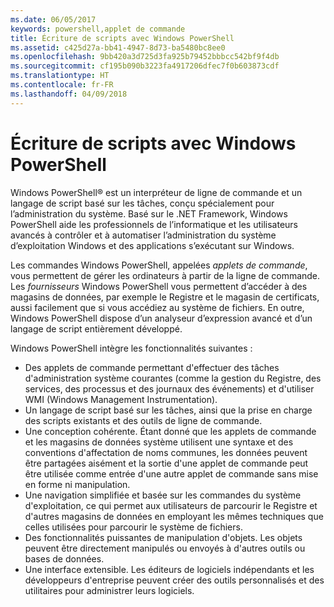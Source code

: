 ```yaml
---
ms.date: 06/05/2017
keywords: powershell,applet de commande
title: Écriture de scripts avec Windows PowerShell
ms.assetid: c425d27a-bb41-4947-8d73-ba5480bc8ee0
ms.openlocfilehash: 9bb420a3d725d3fa925b79452bbbcc542bf9f4db
ms.sourcegitcommit: cf195b090b3223fa4917206dfec7f0b603873cdf
ms.translationtype: HT
ms.contentlocale: fr-FR
ms.lasthandoff: 04/09/2018
---
```

# <a name="scripting-with-windows-powershell"></a>Écriture de scripts avec Windows PowerShell

Windows PowerShell® est un interpréteur de ligne de commande et un langage de script basé sur les tâches, conçu spécialement pour l’administration du système. Basé sur le .NET Framework, Windows PowerShell aide les professionnels de l’informatique et les utilisateurs avancés à contrôler et à automatiser l’administration du système d’exploitation Windows et des applications s’exécutant sur Windows.

Les commandes Windows PowerShell, appelées *applets de commande*, vous permettent de gérer les ordinateurs à partir de la ligne de commande. Les *fournisseurs* Windows PowerShell vous permettent d’accéder à des magasins de données, par exemple le Registre et le magasin de certificats, aussi facilement que si vous accédiez au système de fichiers. En outre, Windows PowerShell dispose d’un analyseur d’expression avancé et d’un langage de script entièrement développé.

Windows PowerShell intègre les fonctionnalités suivantes :

- Des applets de commande permettant d'effectuer des tâches d'administration système courantes (comme la gestion du Registre, des services, des processus et des journaux des événements) et d'utiliser WMI (Windows Management Instrumentation).
- Un langage de script basé sur les tâches, ainsi que la prise en charge des scripts existants et des outils de ligne de commande.
- Une conception cohérente. Étant donné que les applets de commande et les magasins de données système utilisent une syntaxe et des conventions d'affectation de noms communes, les données peuvent être partagées aisément et la sortie d'une applet de commande peut être utilisée comme entrée d'une autre applet de commande sans mise en forme ni manipulation.
- Une navigation simplifiée et basée sur les commandes du système d'exploitation, ce qui permet aux utilisateurs de parcourir le Registre et d'autres magasins de données en employant les mêmes techniques que celles utilisées pour parcourir le système de fichiers.
- Des fonctionnalités puissantes de manipulation d'objets. Les objets peuvent être directement manipulés ou envoyés à d'autres outils ou bases de données.
- Une interface extensible. Les éditeurs de logiciels indépendants et les développeurs d'entreprise peuvent créer des outils personnalisés et des utilitaires pour administrer leurs logiciels.